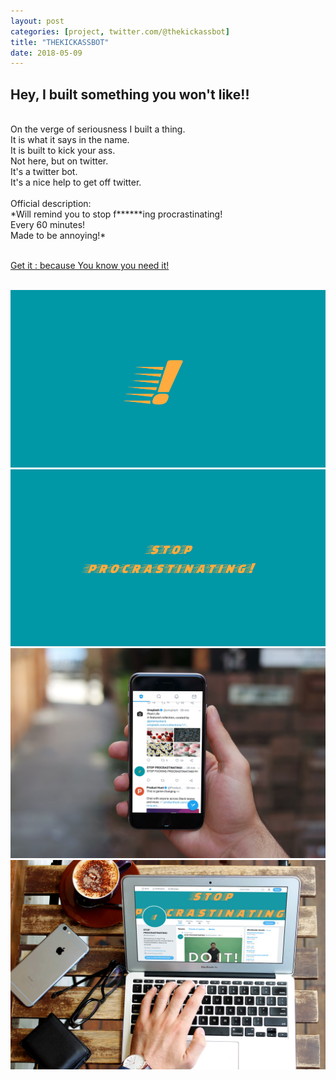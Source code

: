 ```yaml
---
layout: post
categories: [project, twitter.com/@thekickassbot]
title: "THEKICKASSBOT"
date: 2018-05-09
---
```


## Hey, I built something you won't like!!
<br>
On the verge of seriousness I built a thing.<br>
It is what it says in the name. <br>
It is built to kick your ass. <br>
Not here, but on twitter.<br>
It's a twitter bot.<br>
It's a nice help to get off twitter. <br>


<br>
Official description: <br>
*Will remind you to stop f******ing procrastinating! <br>
Every 60 minutes! <br>
Made to be annoying!*<br>
<br>

[Get it : because You know you need it!](https://twitter.com/thekickassbot) <br>
<br>

![yellow ! on blue background ](/images/kickassbotmedia/logo.png)
![caption: stop procrastinating](/images/kickassbotmedia/twitterbanner.png)
![caption of phone with twitter feed and stop procrastinating](/images/kickassbotmedia/mobilemockup.jpg)
![caption of thekickassbot twitter page](/images/kickassbotmedia/macmockup.jpg)


